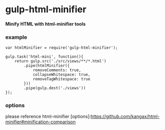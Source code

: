 # gulp-html-minifier

#### Minify HTML with html-minifier tools

### example

    var htmlMinifier = require('gulp-html-minifier');

    gulp.task('html-mini', function(){
        return gulp.src('./src/views/**/*.html')
            .pipe(htmlMinifier({
                removeComments: true,
                collapseWhitespace: true,
                removeTagWhitespace: true
            }))
            .pipe(gulp.dest('./views'))
    });
    
### options
    
please reference html-minifier [options]:https://github.com/kangax/html-minifier#minification-comparison

